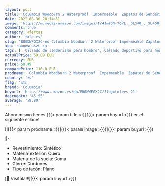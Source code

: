 ```yaml
---
layout: post
title: 'Columbia Woodburn 2 Waterproof  Impermeable  Zapatos de Senderismo Bajos Hombre  Negro  Black x Caramel   40.5 EU'
date: 2022-08-30 20:14:51
image: 'https://m.media-amazon.com/images/I/41mZ3R-7QYL._SL500_._SL400_.jpg'
comments: true
category: ofertas
author: 'tole.es'
slug: 'B00KWFGX2C-es Columbia Woodburn 2 Waterproof Impermeable Zapatos de...'
sku: 'B00KWFGX2C-es'
tags: [ 'Calzado de senderismo para hombre','Calzado deportivo para hombre','Zapatillas de senderismo para hombre','Zapatillas y calzado deportivo para hombre','Zapatos','Zapatos para hombre','Zapatos y complementos','columbia','zapatos','🇪🇸', ]
actualPrice: 59.89 EUR
currency: EUR
price: 59.89
comparePrice: 110.0 EUR
prodname: 'Columbia Woodburn 2 Waterproof  Impermeable  Zapatos de Senderismo Bajos Hombre  Negro  Black x Caramel   40.5 EU'
country: 'es'
flag: '🇪🇸'
brand: 'Columbia'
buyurl: 'https://www.amazon.es/dp/B00KWFGX2C/?tag=tolees-21'
descuento: '45.55'
average: '59.89'
---
```


Ahora mismo tienes [{{< param title >}}]({{< param buyurl >}}) en el siguiente enlace!

[![{{< param prodname >}}]({{< param image >}})]({{< param buyurl >}})

🔎:

- Revestimiento: Sintético
- Material exterior: Cuero
- Material de la suela: Goma
- Cierre: Cordones
- Tipo de tacón: Plano

[🛒 Visítala!!!]({{< param buyurl >}})
